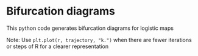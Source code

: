 # Bifurcation diagrams

This python code generates bifurcation diagrams for logistic maps

Note:
Use ```plt.plot(r, trajectory, "k.")``` when there are fewer iterations or steps of R for a clearer representation